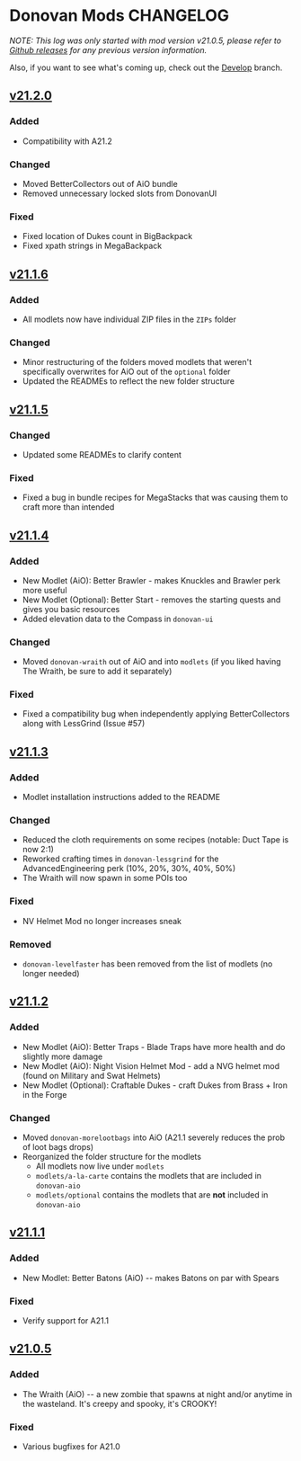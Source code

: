 # Donovan Mods CHANGELOG

*NOTE: This log was only started with mod version v21.0.5, please refer to [Github releases] for any previous version information.*

Also, if you want to see what's coming up, check out the [Develop] branch.

## [v21.2.0]

### Added

- Compatibility with A21.2

### Changed

- Moved BetterCollectors out of AiO bundle
- Removed unnecessary locked slots from DonovanUI

### Fixed

- Fixed location of Dukes count in BigBackpack
- Fixed xpath strings in MegaBackpack

## [v21.1.6]

### Added

- All modlets now have individual ZIP files in the `ZIPs` folder

### Changed

- Minor restructuring of the folders
  moved modlets that weren't specifically overwrites for AiO out of the `optional` folder
- Updated the READMEs to reflect the new folder structure

## [v21.1.5]

### Changed

- Updated some READMEs to clarify content

### Fixed

- Fixed a bug in bundle recipes for MegaStacks that was causing them to craft more than intended

## [v21.1.4]

### Added

- New Modlet (AiO): Better Brawler - makes Knuckles and Brawler perk more useful
- New Modlet (Optional): Better Start - removes the starting quests and gives you basic resources
- Added elevation data to the Compass in `donovan-ui`

### Changed

- Moved `donovan-wraith` out of AiO and into `modlets` (if you liked having The Wraith, be sure to add it separately)

### Fixed

- Fixed a compatibility bug when independently applying BetterCollectors along with LessGrind (Issue #57)

## [v21.1.3]

### Added

- Modlet installation instructions added to the README

### Changed

- Reduced the cloth requirements on some recipes (notable: Duct Tape is now 2:1)
- Reworked crafting times in `donovan-lessgrind` for the AdvancedEngineering perk (10%, 20%, 30%, 40%, 50%)
- The Wraith will now spawn in some POIs too

### Fixed

- NV Helmet Mod no longer increases sneak

### Removed

- `donovan-levelfaster` has been removed from the list of modlets (no longer needed)

## [v21.1.2]

### Added

- New Modlet (AiO): Better Traps - Blade Traps have more health and do slightly more damage
- New Modlet (AiO): Night Vision Helmet Mod - add a NVG helmet mod (found on Military and Swat Helmets)
- New Modlet (Optional): Craftable Dukes - craft Dukes from Brass + Iron in the Forge

### Changed

- Moved `donovan-morelootbags` into AiO (A21.1 severely reduces the prob of loot bags drops)
- Reorganized the folder structure for the modlets
  - All modlets now live under `modlets`
  - `modlets/a-la-carte` contains the modlets that are included in `donovan-aio`
  - `modlets/optional` contains the modlets that are **not** included in `donovan-aio`

## [v21.1.1]

### Added

- New Modlet: Better Batons (AiO) -- makes Batons on par with Spears

### Fixed

- Verify support for A21.1

## [v21.0.5]

### Added

- The Wraith (AiO) -- a new zombie that spawns at night and/or anytime in the wasteland. It's creepy and spooky, it's CROOKY!

### Fixed

- Various bugfixes for A21.0

<!-- Versions -->
[github releases]: https://github.com/DonovanMods/donovan-7d2d-modlets/releases
[develop]: https://github.com/DonovanMods/donovan-7d2d-modlets/tree/develop
[v21.2.0]: https://github.com/DonovanMods/donovan-7d2d-modlets/compare/v21.1.6...v21.2.0
[v21.1.6]: https://github.com/DonovanMods/donovan-7d2d-modlets/compare/v21.1.5...v21.1.6
[v21.1.5]: https://github.com/DonovanMods/donovan-7d2d-modlets/compare/v21.1.4...v21.1.5
[v21.1.4]: https://github.com/DonovanMods/donovan-7d2d-modlets/compare/v21.1.3...v21.1.4
[v21.1.3]: https://github.com/DonovanMods/donovan-7d2d-modlets/compare/A21.1.2...v21.1.3
[v21.1.2]: https://github.com/DonovanMods/donovan-7d2d-modlets/compare/A21.1.1...A21.1.2
[v21.1.1]: https://github.com/DonovanMods/donovan-7d2d-modlets/compare/A21.0.5...A21.1.1
[v21.0.5]: https://github.com/DonovanMods/donovan-7d2d-modlets/compare/A21.0.4...A21.0.5
